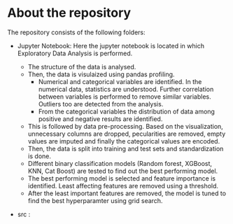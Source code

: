 # About the repository

The repository consists of the following folders:

* Jupyter Notebook: Here the jupyter notebook is located in which Exploratory Data Analysis is performed. 
    * The structure of the data is analysed. 
    * Then, the data is visulaized using pandas profiling.
        *  Numerical and categorical variables are identified. In the numerical data, statistics are understood. Further correlation between variables is performed to remove similar variables. Outliers too are detected from the analysis. 
        * From the categorical variables the distribution of data among positive and negative results are identified.  
    * This is followed by data pre-processing. Based on the visualization, unnecessary columns are dropped, pecularities are removed, empty values are imputed and finally the categorical values are encoded.
    * Then, the data is split into training and test sets and standardization is done.
    * Different binary classification models (Random forest, XGBoost, KNN, Cat Boost) are tested to find out the best performing model. 
    * The best performing model is selected and feature importance is identified. Least affecting features are removed using a threshold.
    * After the least important features are removed, the model is tuned to find the best hyperparamter using grid search.

* src :
